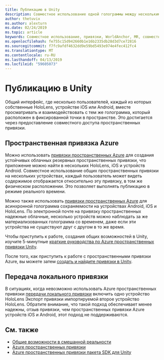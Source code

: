 ```yaml
---
title: Публикацию в Unity
description: Совместное использование одной голограммы между несколькими пользователями в приложении Unity.
author: thetuvix
ms.author: alexturn
ms.date: 02/24/2019
ms.topic: article
keywords: Совместное использование, привязки, WorldAnchor, MR, совместное использование 250, WorldAnchorTransferBatch, SpatialPerception, Azure, Azure пространственных привязки, ASA
ms.openlocfilehash: fe755c15d942660b1e16b2335db28d3d7ce72816
ms.sourcegitcommit: f7fc9afdf4632dd9e59bd5493e974e4fec412fc4
ms.translationtype: MT
ms.contentlocale: ru-RU
ms.lasthandoff: 04/13/2019
ms.locfileid: "59605073"
---
```

# <a name="shared-experiences-in-unity"></a>Публикацию в Unity

Общий интерфейс, где несколько пользователей, каждый из которых собственные HoloLens, устройстве iOS или Android, вместе просматривать и взаимодействовать с тем же голограмма, который расположен в фиксированной точки в пространстве. Это достигается через предоставление совместного доступа пространственных привязки.

## <a name="azure-spatial-anchors"></a>Пространственная привязка Azure

Можно использовать <a href="https://docs.microsoft.com/azure/spatial-anchors/overview" target="_blank">привязки пространственных Azure</a> для создания устойчивых облачных резервных пространственных привязки, что приложение можно найти в нескольких HoloLens, iOS и устройств Android.  Совместное использование общих пространственных привязки на нескольких устройствах, каждый пользователь может видеть содержимое отображается относительно эту привязку, в том же физическом расположении.  Это позволяет выполнять публикацию в режиме реального времени.

Можно также использовать <a href="https://docs.microsoft.com/azure/spatial-anchors/overview" target="_blank">привязки пространственных Azure</a> для асинхронной голограмма сохраняемости на устройствах Android, iOS и HoloLens.  По электронной почте на привязку пространственных надежные облачные, несколько устройств можно наблюдать за же материализованных голограмма со временем, даже если эти устройства не существуют друг с другом в то же время.

Чтобы приступить к работе, создания общих возможностей в Unity, изучите 5-минутные <a href="https://docs.microsoft.com/azure/spatial-anchors/unity-overview" target="_blank">краткие руководства по Azure пространственных привязки Unity</a>.

После того, как приступить к работе с пространственными привязки Azure, вы можете затем <a href="https://docs.microsoft.com/azure/spatial-anchors/concepts/create-locate-anchors-unity" target="_blank">создать и найдите привязки в Unity</a>.

## <a name="local-anchor-transfers"></a>Передача локального привязки

В ситуациях, когда невозможно использовать Azure пространственных привязки [передачи локального привязки](local-anchor-transfers-in-unity.md) включить одно устройство HoloLens Экспорт привязки импортируемой второе устройство HoloLens.  Обратите внимание, что такой подход обеспечивает менее надежны, отзыв привязки, чем пространственных привязки Azure устройств iOS и Android, этот подход не поддерживаются.

## <a name="see-also"></a>См. также
* [Общие возможности в смешанной реальности](shared-experiences-in-mixed-reality.md)
* <a href="https://docs.microsoft.com/azure/spatial-anchors" target="_blank">Azure пространственных привязки</a>
* <a href="https://docs.microsoft.com/dotnet/api/Microsoft.Azure.SpatialAnchors" target="_blank">Azure пространственных привязки пакета SDK для Unity</a>